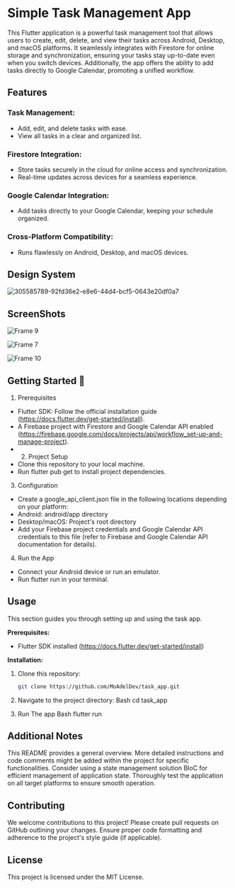 # Simple Task Management App

This Flutter application is a powerful task management tool that allows users to create, edit, delete, and view their tasks across Android, Desktop, and macOS platforms. It seamlessly integrates with Firestore for online storage and synchronization, ensuring your tasks stay up-to-date even when you switch devices. Additionally, the app offers the ability to add tasks directly to Google Calendar, promoting a unified workflow.

## Features

### Task Management:
  - Add, edit, and delete tasks with ease.
  - View all tasks in a clear and organized list.
### Firestore Integration:
  - Store tasks securely in the cloud for online access and synchronization.
  - Real-time updates across devices for a seamless experience.
### Google Calendar Integration:
  - Add tasks directly to your Google Calendar, keeping your schedule organized.
### Cross-Platform Compatibility:
  - Runs flawlessly on Android, Desktop, and macOS devices.

## Design System

![305585789-92fd36e2-e8e6-44d4-bcf5-0643e20df0a7](https://github.com/MoAdelDev/task_app/assets/57016916/c8ec7ebd-8a93-4ee0-a56b-14eb9b3771c9)

## ScreenShots

![Frame 9](https://github.com/MoAdelDev/task_app/assets/57016916/9bae50f3-5db9-4283-9db1-e0d0181c02e7)

![Frame 7](https://github.com/MoAdelDev/task_app/assets/57016916/0ed6acc0-980c-4e23-8ec2-444cff6e61cd)

![Frame 10](https://github.com/MoAdelDev/task_app/assets/57016916/a35d3978-8e92-4c98-b069-7f7d0131f8d9)

## Getting Started 🚀

1. Prerequisites

  - Flutter SDK: Follow the official installation guide (https://docs.flutter.dev/get-started/install).
  - A Firebase project with Firestore and Google Calendar API enabled (https://firebase.google.com/docs/projects/api/workflow_set-up-and-manage-project).
  - 2. Project Setup
  - Clone this repository to your local machine.
  - Run flutter pub get to install project dependencies.

3. Configuration

  - Create a google_api_client.json file in the following locations depending on your platform:
  - Android: android/app directory
  - Desktop/macOS: Project's root directory
  - Add your Firebase project credentials and Google Calendar API credentials to this file (refer to Firebase and Google Calendar API documentation for details).

4. Run the App

  - Connect your Android device or run an emulator.
  - Run flutter run in your terminal.

## Usage

This section guides you through setting up and using the task app.

**Prerequisites:**

- Flutter SDK installed (https://docs.flutter.dev/get-started/install)

**Installation:**

1. Clone this repository:

   ```bash
   git clone https://github.com/MoAdelDev/task_app.git

2. Navigate to the project directory:
   Bash
  cd task_app

3. Run The app
   Bash
   flutter run

## Additional Notes

This README provides a general overview. More detailed instructions and code comments might be added within the project for specific functionalities.
Consider using a state management solution BloC for efficient management of application state.
Thoroughly test the application on all target platforms to ensure smooth operation.

## Contributing

We welcome contributions to this project! Please create pull requests on GitHub outlining your changes. Ensure proper code formatting and adherence to the project's style guide (if applicable).

## License

This project is licensed under the MIT License.
